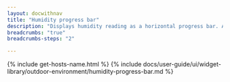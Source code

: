 ```yaml
---
layout: docwithnav
title: "Humidity progress bar"
description: "Displays humidity reading as a horizontal progress bar. Allows to configure value range, bar colors, and other settings."
breadcrumbs: "true"
breadcrumbs-steps: "2"

---
```

{% include get-hosts-name.html %}
{% include docs/user-guide/ui/widget-library/outdoor-environment/humidity-progress-bar.md %}
